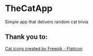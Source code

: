 # TheCatApp

Simple app that delivers random cat trivia


## Thank you to:
<a href="https://www.flaticon.com/free-icons/cat" title="cat icons">Cat icons created by Freepik - Flaticon</a>